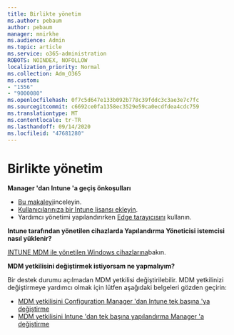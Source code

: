 ```yaml
---
title: Birlikte yönetim
ms.author: pebaum
author: pebaum
manager: mnirkhe
ms.audience: Admin
ms.topic: article
ms.service: o365-administration
ROBOTS: NOINDEX, NOFOLLOW
localization_priority: Normal
ms.collection: Adm_O365
ms.custom:
- "1556"
- "9000080"
ms.openlocfilehash: 0f7c5d647e133b092b778c39fddc3c3ae3e7c7fc
ms.sourcegitcommit: c6692ce0fa1358ec3529e59ca0ecdfdea4cdc759
ms.translationtype: MT
ms.contentlocale: tr-TR
ms.lasthandoff: 09/14/2020
ms.locfileid: "47681280"
---
```

# <a name="co-management"></a>Birlikte yönetim

**Manager 'dan Intune 'a geçiş önkoşulları**

- [Bu makaleyi](https://docs.microsoft.com/configmgr/mdm/deploy-use/migrate-hybridmdm-to-intunesa)inceleyin.
- [Kullanıcılarınıza bir Intune lisansı ekleyin](https://docs.microsoft.com/intune/licenses-assign).
- Yardımcı yönetimi yapılandırırken [Edge tarayıcısını](https://www.microsoft.com/windows/microsoft-edge) kullanın.

**Intune tarafından yönetilen cihazlarda Yapılandırma Yöneticisi istemcisi nasıl yüklenir?**

[INTUNE MDM ile yönetilen Windows cihazlarına](https://docs.microsoft.com/configmgr/core/clients/deploy/deploy-clients-to-windows-computers#bkmk_mdm)bakın.

**MDM yetkilisini değiştirmek istiyorsam ne yapmalıyım?**

Bir destek durumu açılmadan MDM yetkilisi değiştirilebilir. MDM yetkilinizi değiştirmeye yardımcı olmak için lütfen aşağıdaki belgeleri gözden geçirin:

- [MDM yetkilisini Configuration Manager 'dan Intune tek başına 'ya değiştirme](https://docs.microsoft.com/configmgr/mdm/deploy-use/migrate-change-mdm-authority)
- [MDM yetkilisini Intune 'dan tek başına yapılandırma Manager 'a değiştirme](https://docs.microsoft.com/configmgr/mdm/deploy-use/change-mdm-authority)
